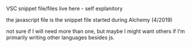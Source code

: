 VSC snippet file/files live here - self explanitory

the javascript file is the snippet file started during Alchemy (4/2019)

not sure if I will need more than one, but maybe I might want others if I'm primarily writing other languages besides js.